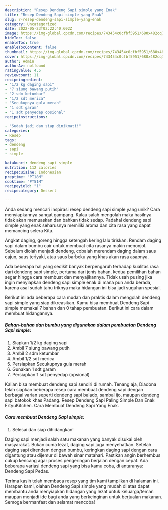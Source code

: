 ```yaml
---
description: "Resep Dendeng Sapi simple yang Enak"
title: "Resep Dendeng Sapi simple yang Enak"
slug: 7-resep-dendeng-sapi-simple-yang-enak
category: Uncategorized
date: 2022-05-23T02:22:40.602Z
image: https://img-global.cpcdn.com/recipes/743454c0cfbf5951/680x482cq70/dendeng-sapi-simple-foto-resep-utama.jpg
hideToc: false
enableToc: true
enableTocContent: false
thumbnail: https://img-global.cpcdn.com/recipes/743454c0cfbf5951/680x482cq70/dendeng-sapi-simple-foto-resep-utama.jpg
cover: https://img-global.cpcdn.com/recipes/743454c0cfbf5951/680x482cq70/dendeng-sapi-simple-foto-resep-utama.jpg
author: Admin
authorAv: notfound
ratingvalue: 4.5
reviewcount: 11
recipeingredient:
- "1/2 kg daging sapi"
- "7 siung bawang putih"
- "2 sdm ketumbar"
- "1/2 sdt merica"
- "Secukupnya gula merah"
- "1 sdt garam"
- "1 sdt penyedap opsional"
recipeinstructions:

- "Sudah jadi dan siap dinikmati!"
categories:
- Resep
tags:
- dendeng
- sapi
- simple

katakunci: dendeng sapi simple 
nutrition: 112 calories
recipecuisine: Indonesian
preptime: "PT18M"
cooktime: "PT51M"
recipeyield: "1"
recipecategory: Dessert

---
```





Anda sedang mencari inspirasi resep dendeng sapi simple yang unik? Cara menyiapkannya sangat gampang. Kalau salah mengolah maka hasilnya tidak akan memuaskan dan bahkan tidak sedap. Padahal dendeng sapi simple yang enak seharusnya memiliki aroma dan cita rasa yang dapat memancing selera Kita.





Angkat daging, goreng hingga setengah kering lalu tiriskan. Rendam daging sapi dalam bumbu cair untuk membuat cita rasanya makin menonjol. Sebelum diolah menjadi dendeng, cobalah merendam daging dalam saus cajun, saus teriyaki, atau saus barbeku yang khas akan rasa asapnya.

Ada beberapa hal yang sedikit banyak berpengaruh terhadap kualitas rasa dari dendeng sapi simple, pertama dari jenis bahan, kedua pemilihan bahan segar hingga cara membuat dan menyajikannya. Tidak usah pusing jika ingin menyiapkan dendeng sapi simple enak di mana pun anda berada, karena asal sudah tahu triknya maka hidangan ini bisa jadi suguhan spesial.






Berikut ini ada beberapa cara mudah dan praktis dalam mengolah dendeng sapi simple yang siap dikreasikan. Kamu bisa membuat Dendeng Sapi simple memakai 7 bahan dan 0 tahap pembuatan. Berikut ini cara dalam membuat hidangannya.

<!--inarticleads1-->

##### Bahan-bahan dan bumbu yang digunakan dalam pembuatan Dendeng Sapi simple:

1. Siapkan 1/2 kg daging sapi
1. Ambil 7 siung bawang putih
1. Ambil 2 sdm ketumbar
1. Ambil 1/2 sdt merica
1. Persiapkan Secukupnya gula merah
1. Gunakan 1 sdt garam
1. Persiapkan 1 sdt penyedap (opsional)


Kalian bisa membuat dendeng sapi sendiri di rumah. Tenang aja, Diadona telah siapkan beberapa resep cara membuat dendeng sapi dengan berbagai varian seperti dendeng sapi balado, sambal ijo, maupun dendeng sapi batokok khas Padang. Resep Dendeng Sapi Paling Simple Dan Enak ErtyuKitchen. Cara Membuat Dendeng Sapi Yang Enak. 

<!--inarticleads2-->

##### Cara membuat Dendeng Sapi simple:


1. Selesai dan siap dihidangkan!

Daging sapi menjadi salah satu makanan yang banyak disukai oleh masyarakat. Bukan cuma lezat, daging sapi juga menyehatkan. Setelah daging sapi direndam dengan bumbu, keringkan daging sapi dengan cara digantung atau dijemur di bawah sinar matahari. Pastikan angin berhembus cukup kencang agar proses pengeringan berjalan dengan cepat. Ada beberapa variasi dendeng sapi yang bisa kamu coba, di antaranya: Dendeng Sapi Pedas. 

Terima kasih telah membaca resep yang tim kami tampilkan di halaman ini. Harapan kami, olahan Dendeng Sapi simple yang mudah di atas dapat membantu anda menyiapkan hidangan yang lezat untuk keluarga/teman maupun menjadi ide bagi anda yang berkeinginan untuk berjualan makanan. Semoga bermanfaat dan selamat mencoba!
